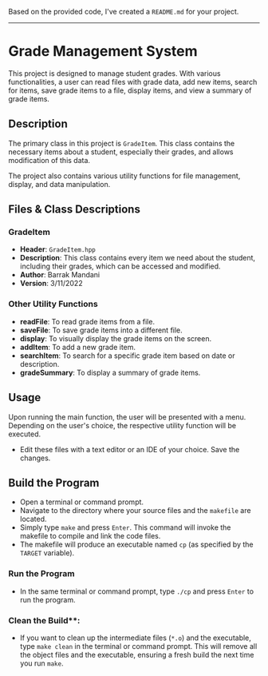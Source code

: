 Based on the provided code, I've created a `README.md` for your project.

---

# Grade Management System

This project is designed to manage student grades. With various functionalities, a user can read files with grade data, add new items, search for items, save grade items to a file, display items, and view a summary of grade items.

## Description

The primary class in this project is `GradeItem`. This class contains the necessary items about a student, especially their grades, and allows modification of this data. 

The project also contains various utility functions for file management, display, and data manipulation.

## Files & Class Descriptions

### GradeItem

- **Header**: `GradeItem.hpp`
- **Description**: This class contains every item we need about the student, including their grades, which can be accessed and modified.
- **Author**: Barrak Mandani
- **Version**: 3/11/2022

### Other Utility Functions

- **readFile**: To read grade items from a file.
- **saveFile**: To save grade items into a different file.
- **display**: To visually display the grade items on the screen.
- **addItem**: To add a new grade item.
- **searchItem**: To search for a specific grade item based on date or description.
- **gradeSummary**: To display a summary of grade items.

## Usage

Upon running the main function, the user will be presented with a menu. Depending on the user's choice, the respective utility function will be executed.

   - Edit these files with a text editor or an IDE of your choice. Save the changes.

## Build the Program
   - Open a terminal or command prompt.
   - Navigate to the directory where your source files and the `makefile` are located.
   - Simply type `make` and press `Enter`. This command will invoke the makefile to compile and link the code files.
   - The makefile will produce an executable named `cp` (as specified by the `TARGET` variable).

### Run the Program
   - In the same terminal or command prompt, type `./cp` and press `Enter` to run the program.
     
### Clean the Build**:
   - If you want to clean up the intermediate files (`*.o`) and the executable, type `make clean` in the terminal or command prompt. This will remove all the object files and the executable, ensuring a fresh build the next time you run `make`.


